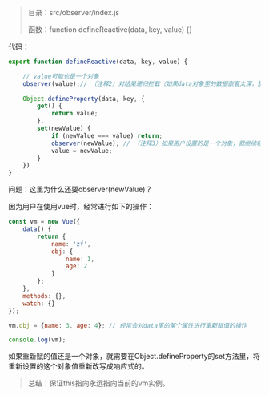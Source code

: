 > 目录：src/observer/index.js
>
> 函数：function defineReactive(data, key, value) {}

代码：
```javascript
export function defineReactive(data, key, value) {

    // value可能也是一个对象
    observer(value);// （注释2）对结果递归拦截（如果data对象里的数据嵌套太深，那么会进行深层次的递归拦截，对性能有影响，所以vue2中数据嵌套不要过深，会浪费性能）
    
    Object.defineProperty(data, key, {
        get() {
            return value;
        },
        set(newValue) {
            if (newValue === value) return;
            observer(newValue); // （注释3）如果用户设置的是一个对象，就继续将用户设置的对象变成响应式的（这里为什么还要observer(newValue)？）
            value = newValue; 
        }
    })
}
```
问题：这里为什么还要observer(newValue)？

因为用户在使用vue时，经常进行如下的操作：

```javascript
const vm = new Vue({
    data() {
        return {
            name: 'zf', 
            obj: {
                name: 1,
                age: 2
            }
        };
    },
    methods: {},
    watch: {}
});

vm.obj = {name: 3, age: 4}; // 经常会对data里的某个属性进行重新赋值的操作

console.log(vm);
```
如果重新赋的值还是一个对象，就需要在Object.defineProperty的set方法里，将重新设置的这个对象值重新改写成响应式的。

> 总结：保证this指向永远指向当前的vm实例。

